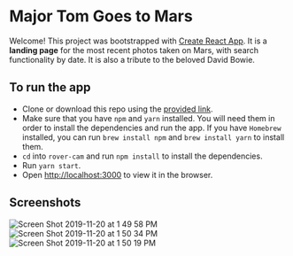 # Major Tom Goes to Mars

Welcome! This project was bootstrapped with [Create React App](https://github.com/facebook/create-react-app). It is a **landing page** for the most recent photos taken on Mars, with search functionality by date. It is also a tribute to the beloved David Bowie.

## To run the app
- Clone or download this repo using the [provided link](https://github.com/makmandy/rover-cam.git).
- Make sure that you have `npm` and `yarn` installed. You will need them in order to install the dependencies and run the app. If you have `Homebrew` installed, you can run `brew install npm` and `brew install yarn` to install them.
- `cd` into `rover-cam` and run `npm install` to install the dependencies.
- Run `yarn start`.
- Open [http://localhost:3000](http://localhost:3000) to view it in the browser.

## Screenshots
![Screen Shot 2019-11-20 at 1 49 58 PM](https://user-images.githubusercontent.com/34462288/69281190-bf451200-0b9c-11ea-9094-873e7c792081.png)
![Screen Shot 2019-11-20 at 1 50 34 PM](https://user-images.githubusercontent.com/34462288/69281295-e13e9480-0b9c-11ea-9d8f-b1ace577d5aa.png)
![Screen Shot 2019-11-20 at 1 50 19 PM](https://user-images.githubusercontent.com/34462288/69281302-e56ab200-0b9c-11ea-8451-bb11526f0b11.png)
